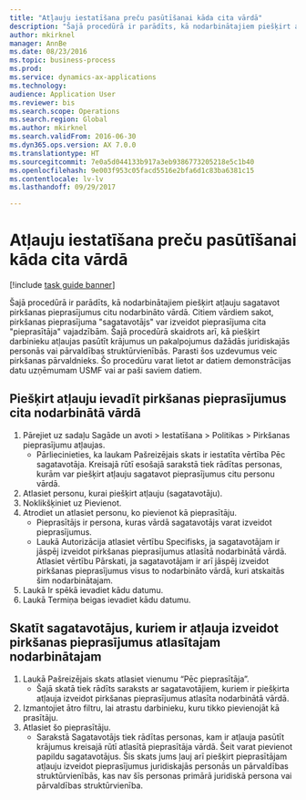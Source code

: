 ```yaml
--- 
title: "Atļauju iestatīšana preču pasūtīšanai kāda cita vārdā"
description: "Šajā procedūrā ir parādīts, kā nodarbinātajiem piešķirt atļauju sagatavot pirkšanas pieprasījumus citu nodarbināto vārdā."
author: mkirknel
manager: AnnBe
ms.date: 08/23/2016
ms.topic: business-process
ms.prod: 
ms.service: dynamics-ax-applications
ms.technology: 
audience: Application User
ms.reviewer: bis
ms.search.scope: Operations
ms.search.region: Global
ms.author: mkirknel
ms.search.validFrom: 2016-06-30
ms.dyn365.ops.version: AX 7.0.0
ms.translationtype: HT
ms.sourcegitcommit: 7e0a5d044133b917a3eb9386773205218e5c1b40
ms.openlocfilehash: 9e003f953c05facd5516e2bfa6d1c83ba6381c15
ms.contentlocale: lv-lv
ms.lasthandoff: 09/29/2017

---
```

# <a name="set-up-permissions-for-ordering-products-on-behalf-of-someone-else"></a>Atļauju iestatīšana preču pasūtīšanai kāda cita vārdā

[!include [task guide banner](../../includes/task-guide-banner.md)]

Šajā procedūrā ir parādīts, kā nodarbinātajiem piešķirt atļauju sagatavot pirkšanas pieprasījumus citu nodarbināto vārdā. Citiem vārdiem sakot, pirkšanas pieprasījuma "sagatavotājs" var izveidot pieprasījuma cita "pieprasītāja" vajadzībām. Šajā procedūrā skaidrots arī, kā piešķirt darbinieku atļaujas pasūtīt krājumus un pakalpojumus dažādās juridiskajās personās vai pārvaldības struktūrvienībās. Parasti šos uzdevumus veic pirkšanas pārvaldnieks. Šo procedūru varat lietot ar datiem demonstrācijas datu uzņēmumam USMF vai ar paši saviem datiem.


## <a name="grant-permission-to-enter-purchase-requisitions-on-behalf-of-another-worker"></a>Piešķirt atļauju ievadīt pirkšanas pieprasījumus cita nodarbinātā vārdā
1. Pārejiet uz sadaļu Sagāde un avoti > Iestatīšana > Politikas > Pirkšanas pieprasījumu atļaujas.
    * Pārliecinieties, ka laukam Pašreizējais skats ir iestatīta vērtība Pēc sagatavotāja.  Kreisajā rūtī esošajā sarakstā tiek rādītas personas, kurām var piešķirt atļauju sagatavot pieprasījumus citu personu vārdā.  
2. Atlasiet personu, kurai piešķirt atļauju (sagatavotāju).
3. Noklikšķiniet uz Pievienot.
4. Atrodiet un atlasiet personu, ko pievienot kā pieprasītāju.
    * Pieprasītājs ir persona, kuras vārdā sagatavotājs varat izveidot pieprasījumus.  
    * Laukā Autorizācija atlasiet vērtību Specifisks, ja sagatavotājam ir jāspēj izveidot pirkšanas pieprasījumus atlasītā nodarbinātā vārdā. Atlasiet vērtību Pārskati, ja sagatavotājam ir arī jāspēj izveidot pirkšanas pieprasījumus visus to nodarbināto vārdā, kuri atskaitās šim nodarbinātajam.  
5. Laukā Ir spēkā ievadiet kādu datumu.
6. Laukā Termiņa beigas ievadiet kādu datumu.

## <a name="view-preparers-who-have-permission-to-create-purchase-requisitions-for-a-selected-worker"></a>Skatīt sagatavotājus, kuriem ir atļauja izveidot pirkšanas pieprasījumus atlasītajam nodarbinātajam
1. Laukā Pašreizējais skats atlasiet vienumu “Pēc pieprasītāja”.
    * Šajā skatā tiek rādīts saraksts ar sagatavotājiem, kuriem ir piešķirta atļauja izveidot pirkšanas pieprasījumus atlasīta nodarbinātā vārdā.  
2. Izmantojiet ātro filtru, lai atrastu darbinieku, kuru tikko pievienojāt kā prasītāju.
3. Atlasiet šo pieprasītāju.
    * Sarakstā Sagatavotājs tiek rādītas personas, kam ir atļauja pasūtīt krājumus kreisajā rūtī atlasītā pieprasītāja vārdā.   Šeit varat pievienot papildu sagatavotājus.   Šis skats jums ļauj arī piešķirt pieprasītājam atļauju izveidot pieprasījumus juridiskajās personās un pārvaldības struktūrvienībās, kas nav šīs personas primārā juridiskā persona vai pārvaldības struktūrvienība.  


